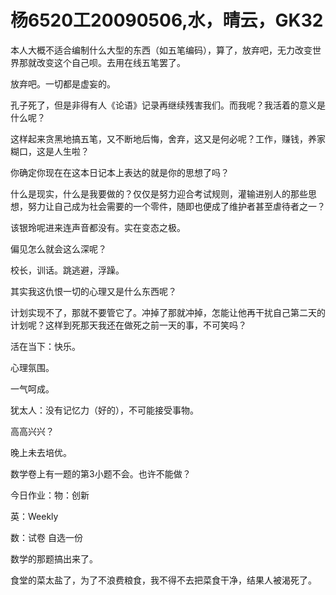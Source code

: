 # 杨6520工20090506,水，晴云，GK32

本人大概不适合编制什么大型的东西（如五笔编码），算了，放弃吧，无力改变世界那就改变这个自己呗。去用在线五笔罢了。

放弃吧。一切都是虚妄的。

孔子死了，但是非得有人《论语》记录再继续残害我们。而我呢？我活着的意义是什么呢？

这样起来贪黑地搞五笔，又不断地后悔，舍弃，这又是何必呢？工作，赚钱，养家糊口，这是人生啦？

你确定你现在在这本日记本上表达的就是你的思想了吗？

什么是现实，什么是我要做的？仅仅是努力迎合考试规则，灌输进别人的那些思想，努力让自己成为社会需要的一个零件，随即也便成了维护者甚至虐待者之一？

该银玲呢进来连声音都没有。实在变态之极。

偏见怎么就会这么深呢？

校长，训话。跳逃避，浮躁。

其实我这仇恨一切的心理又是什么东西呢？

计划实现不了，那就不要管它了。冲掉了那就冲掉，怎能让他再干扰自己第二天的计划呢？这样到死那天我还在做死之前一天的事，不可笑吗？

活在当下：快乐。

心理氛围。

一气呵成。

犹太人：没有记忆力（好的），不可能接受事物。

高高兴兴？

晚上未去培优。

数学卷上有一题的第3小题不会。也许不能做？

今日作业：物：创新

英：Weekly

数：试卷 自选一份

数学的那题搞出来了。

食堂的菜太盐了，为了不浪费粮食，我不得不去把菜食干净，结果人被渴死了。
